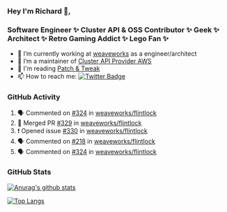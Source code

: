 ### Hey I'm Richard 👋, 

<h3 align="left">Software Engineer ✨ Cluster API & OSS Contributor ✨ Geek ✨ Architect ✨ Retro Gaming Addict ✨ Lego Fan ✨</h3>

- 🔭 I’m currently working at [weaveworks](https://github.com/weaveworks) as a engineer/architect
- 👯 I’m a maintainer of [Cluster API Provider AWS](https://github.com/kubernetes-sigs/cluster-api-provider-aws)
- 💬 I'm reading [Patch & Tweak](https://bjooks.com/products/patch-tweak-exploring-modular-synthesis)
- 📫 How to reach me: [![Twitter Badge](https://img.shields.io/badge/-@fruit_case-00acee?style=flat&logo=Twitter&logoColor=white)](https://twitter.com/intent/follow?screen_name=fruit_case "Follow on Twitter")

### GitHub Activity 

<!--START_SECTION:activity-->
1. 🗣 Commented on [#324](https://github.com/weaveworks/flintlock/issues/324) in [weaveworks/flintlock](https://github.com/weaveworks/flintlock)
2. 🎉 Merged PR [#329](https://github.com/weaveworks/flintlock/pull/329) in [weaveworks/flintlock](https://github.com/weaveworks/flintlock)
3. ❗️ Opened issue [#330](https://github.com/weaveworks/flintlock/issues/330) in [weaveworks/flintlock](https://github.com/weaveworks/flintlock)
4. 🗣 Commented on [#218](https://github.com/weaveworks/flintlock/issues/218) in [weaveworks/flintlock](https://github.com/weaveworks/flintlock)
5. 🗣 Commented on [#324](https://github.com/weaveworks/flintlock/issues/324) in [weaveworks/flintlock](https://github.com/weaveworks/flintlock)
<!--END_SECTION:activity-->

### GitHub Stats

[![Anurag's github stats](https://github-readme-stats.vercel.app/api?username=richardcase&count_private=true&show_icons=true)](https://github.com/anuraghazra/github-readme-stats)

[![Top Langs](https://github-readme-stats.vercel.app/api/top-langs/?username=richardcase&hide=html&layout=compact)](https://github.com/anuraghazra/github-readme-stats)
